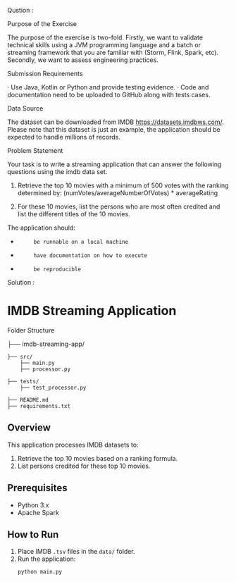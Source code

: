 Qustion : 

Purpose of the Exercise
 
The purpose of the exercise is two-fold. Firstly, we want to validate technical skills using a JVM programming language and a batch or streaming framework that you are familiar with (Storm, Flink, Spark, etc). Secondly, we want to assess engineering practices.
 
Submission Requirements
 
·         Use Java, Kotlin or Python and provide testing evidence.
·         Code and documentation need to be uploaded to GitHub along with tests cases.
 
Data Source
 
The dataset can be downloaded from IMDB https://datasets.imdbws.com/. Please note that this dataset is just an example, the application should be expected to handle millions of records.
 
Problem Statement
 
Your task is to write a streaming application that can answer the following questions using the imdb data set.
 
1. Retrieve the top 10 movies with a minimum of 500 votes with the ranking determined by:
(numVotes/averageNumberOfVotes) * averageRating
 
2. For these 10 movies, list the persons who are most often credited and list the
different titles of the 10 movies.
 
The application should:
-          be runnable on a local machine
-          have documentation on how to execute
-          be reproducible







Solution :


# IMDB Streaming Application

Folder Structure

├── imdb-streaming-app/

    ├── src/
        ├── main.py
        ├── processor.py
        
    ├── tests/
        ├── test_processor.py
       
    ├── README.md
    ├── requirements.txt


## Overview
This application processes IMDB datasets to:
1. Retrieve the top 10 movies based on a ranking formula.
2. List persons credited for these top 10 movies.

## Prerequisites
- Python 3.x
- Apache Spark

## How to Run
1. Place IMDB `.tsv` files in the `data/` folder.
2. Run the application:
   ```bash
   python main.py

